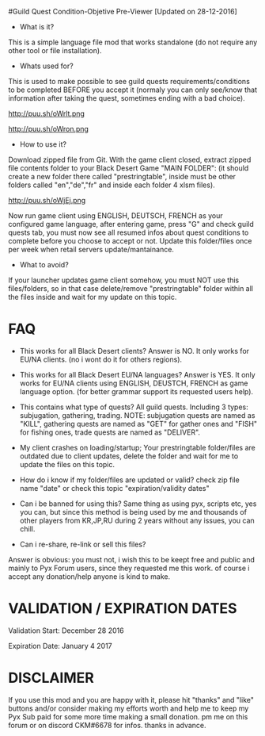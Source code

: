 #Guild Quest Condition-Objetive Pre-Viewer [Updated on 28-12-2016]

* What is it?

This is a simple language file mod that works standalone (do not require any other tool or file installation).

* Whats used for?

This is used to make possible to see guild quests requirements/conditions to be completed BEFORE you accept it (normaly you can only see/know that information after taking the quest, sometimes ending with a bad choice).

http://puu.sh/oWrlt.png

http://puu.sh/oWron.png

* How to use it?

Download zipped file from Git.
With the game client closed, extract zipped file contents folder to your Black Desert Game "MAIN FOLDER": 
(it should create a new folder there called "prestringtable", inside must be other folders called "en","de","fr" and inside each folder 4 xlsm files).

http://puu.sh/oWjEj.png

Now run game client using ENGLISH, DEUTSCH, FRENCH as your configured game language, after entering game, press "G" and check guild quests tab, you must now see all resumed infos about quest conditions to complete before you choose to accept or not.
Update this folder/files once per week when retail servers update/mantainance.

* What to avoid?

If your launcher updates game client somehow, you must NOT use this files/folders, so in that case delete/remove "prestringtable" folder within all the files inside and wait for my update on this topic.

# FAQ

* This works for all Black Desert clients?
Answer is NO. It only works for EU/NA clients. (no i wont do it for others regions).

* This works for all Black Desert EU/NA languages?
Answer is YES. It only works for EU/NA clients using ENGLISH, DEUSTCH, FRENCH as game language option. (for better grammar support its requested users help).

* This contains what type of quests?
All guild quests. Including 3 types: subjugation, gathering, trading.
NOTE: subjugation quests are named as "KILL", gathering quests are named as "GET" for gather ones and "FISH" for fishing ones, trade quests are named as "DELIVER".

* My client crashes on loading/startup;
Your prestringtable folder/files are outdated due to client updates, delete the folder and wait for me to update the files on this topic.

* How do i know if my folder/files are updated or valid?
check zip file name "date" or check this topic "expiration/validity dates"

* Can i be banned for using this?
Same thing as using pyx, scripts etc, yes you can, but since this method is being used by me and thousands of other players from KR,JP,RU during 2 years without any issues, you can chill.

* Can i re-share, re-link or sell this files?

Answer is obvious: you must not, i wish this to be keept free and public and mainly to Pyx Forum users, since they requested me this work. of course i accept any donation/help anyone is kind to make.

# VALIDATION / EXPIRATION DATES

Validation Start: December 28 2016

Expiration Date: January 4 2017

# DISCLAIMER

If you use this mod and you are happy with it, please hit "thanks" and "like" buttons and/or consider making my efforts worth and help me to keep my Pyx Sub paid for some more time making a small donation. pm me on this forum or on discord CKM#6678 for infos. thanks in advance.
